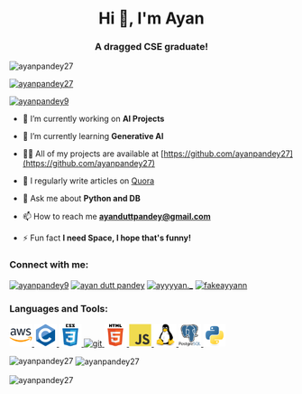 <h1 align="center">Hi 👋, I'm Ayan</h1>
<h3 align="center">A dragged CSE graduate!</h3>


<p align="left"> <img src="https://komarev.com/ghpvc/?username=ayanpandey27&label=Profile%20views&color=0e75b6&style=flat" alt="ayanpandey27" /> </p>

<p align="left"> <a href="https://github.com/ryo-ma/github-profile-trophy"><img src="https://github-profile-trophy.vercel.app/?username=ayanpandey27" alt="ayanpandey27" /></a> </p>

<p align="left"> <a href="https://twitter.com/ayanpandey9" target="blank"><img src="https://img.shields.io/twitter/follow/ayanpandey9?logo=twitter&style=for-the-badge" alt="ayanpandey9" /></a> </p>

- 🔭 I’m currently working on **AI Projects**

- 🌱 I’m currently learning **Generative AI**

- 👨‍💻 All of my projects are available at [https://github.com/ayanpandey27](https://github.com/ayanpandey27)

- 📝 I regularly write articles on [Quora](Quora)

- 💬 Ask me about **Python and DB**

- 📫 How to reach me **ayanduttpandey@gmail.com**

- ⚡ Fun fact **I need Space, I hope that's funny!**

<h3 align="left">Connect with me:</h3>
<p align="left">
<a href="https://twitter.com/ayanpandey9" target="blank"><img align="center" src="https://raw.githubusercontent.com/rahuldkjain/github-profile-readme-generator/master/src/images/icons/Social/twitter.svg" alt="ayanpandey9" height="30" width="40" /></a>
<a href="https://linkedin.com/in/ayan dutt pandey" target="blank"><img align="center" src="https://raw.githubusercontent.com/rahuldkjain/github-profile-readme-generator/master/src/images/icons/Social/linked-in-alt.svg" alt="ayan dutt pandey" height="30" width="40" /></a>
<a href="https://instagram.com/ayyyyan._" target="blank"><img align="center" src="https://raw.githubusercontent.com/rahuldkjain/github-profile-readme-generator/master/src/images/icons/Social/instagram.svg" alt="ayyyyan._" height="30" width="40" /></a>
<a href="https://www.leetcode.com/fakeayyann" target="blank"><img align="center" src="https://raw.githubusercontent.com/rahuldkjain/github-profile-readme-generator/master/src/images/icons/Social/leet-code.svg" alt="fakeayyann" height="30" width="40" /></a>
</p>

<h3 align="left">Languages and Tools:</h3>
<p align="left"> <a href="https://aws.amazon.com" target="_blank" rel="noreferrer"> <img src="https://raw.githubusercontent.com/devicons/devicon/master/icons/amazonwebservices/amazonwebservices-original-wordmark.svg" alt="aws" width="40" height="40"/> </a> <a href="https://www.cprogramming.com/" target="_blank" rel="noreferrer"> <img src="https://raw.githubusercontent.com/devicons/devicon/master/icons/c/c-original.svg" alt="c" width="40" height="40"/> </a> <a href="https://www.w3schools.com/css/" target="_blank" rel="noreferrer"> <img src="https://raw.githubusercontent.com/devicons/devicon/master/icons/css3/css3-original-wordmark.svg" alt="css3" width="40" height="40"/> </a> <a href="https://git-scm.com/" target="_blank" rel="noreferrer"> <img src="https://www.vectorlogo.zone/logos/git-scm/git-scm-icon.svg" alt="git" width="40" height="40"/> </a> <a href="https://www.w3.org/html/" target="_blank" rel="noreferrer"> <img src="https://raw.githubusercontent.com/devicons/devicon/master/icons/html5/html5-original-wordmark.svg" alt="html5" width="40" height="40"/> </a> <a href="https://developer.mozilla.org/en-US/docs/Web/JavaScript" target="_blank" rel="noreferrer"> <img src="https://raw.githubusercontent.com/devicons/devicon/master/icons/javascript/javascript-original.svg" alt="javascript" width="40" height="40"/> </a> <a href="https://www.linux.org/" target="_blank" rel="noreferrer"> <img src="https://raw.githubusercontent.com/devicons/devicon/master/icons/linux/linux-original.svg" alt="linux" width="40" height="40"/> </a> <a href="https://www.postgresql.org" target="_blank" rel="noreferrer"> <img src="https://raw.githubusercontent.com/devicons/devicon/master/icons/postgresql/postgresql-original-wordmark.svg" alt="postgresql" width="40" height="40"/> </a> <a href="https://www.python.org" target="_blank" rel="noreferrer"> <img src="https://raw.githubusercontent.com/devicons/devicon/master/icons/python/python-original.svg" alt="python" width="40" height="40"/> </a> </p>

<p><img align="left" src="https://github-readme-stats.vercel.app/api/top-langs?username=ayanpandey27&show_icons=true&locale=en&layout=compact" alt="ayanpandey27" /></p>

<p>&nbsp;<img align="center" src="https://github-readme-stats.vercel.app/api?username=ayanpandey27&show_icons=true&locale=en" alt="ayanpandey27" /></p>

<p><img align="center" src="https://github-readme-streak-stats.herokuapp.com/?user=ayanpandey27&" alt="ayanpandey27" /></p>
